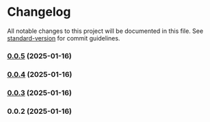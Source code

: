 # Changelog

All notable changes to this project will be documented in this file. See [standard-version](https://github.com/conventional-changelog/standard-version) for commit guidelines.

### [0.0.5](https://github.com/Ethan-Xie/plugin-code-source-locator/compare/v0.0.4...v0.0.5) (2025-01-16)

### [0.0.4](https://github.com/Ethan-Xie/plugin-code-source-locator/compare/v0.0.3...v0.0.4) (2025-01-16)

### [0.0.3](https://github.com/Ethan-Xie/plugin-code-source-locator/compare/v0.0.2...v0.0.3) (2025-01-16)

### 0.0.2 (2025-01-16)
